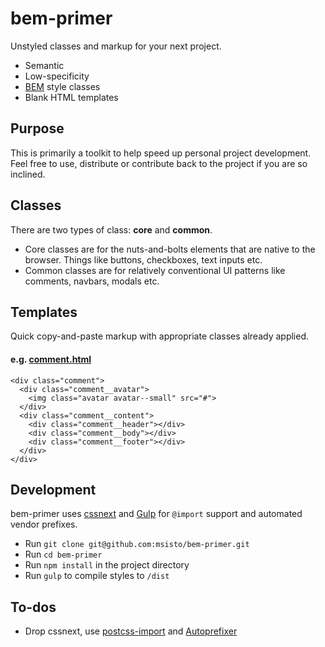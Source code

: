 # bem-primer
Unstyled classes and markup for your next project.

- Semantic
- Low-specificity
- [BEM](http://bem.info) style classes
- Blank HTML templates

## Purpose
This is primarily a toolkit to help speed up personal project development. Feel free to use, distribute or contribute back to the project if you are so inclined.

## Classes
There are two types of class: **core** and **common**.
- Core classes are for the nuts-and-bolts elements that are native to the browser. Things like buttons, checkboxes, text inputs etc.
- Common classes are for relatively conventional UI patterns like comments, navbars, modals etc.

## Templates
Quick copy-and-paste markup with appropriate classes already applied.

#### e.g. [comment.html](https://github.com/msisto/bem-primer/blob/master/templates/comment.html)
```
<div class="comment">
  <div class="comment__avatar">
    <img class="avatar avatar--small" src="#">
  </div>
  <div class="comment__content">
    <div class="comment__header"></div>
    <div class="comment__body"></div>
    <div class="comment__footer"></div>
  </div>
</div>
```

## Development
bem-primer uses [cssnext](http://cssnext.io/) and [Gulp](http://gulpjs.com/) for `@import` support and automated vendor prefixes.

- Run `git clone git@github.com:msisto/bem-primer.git`
- Run `cd bem-primer`
- Run `npm install` in the project directory
- Run `gulp` to compile styles to `/dist`

## To-dos
- Drop cssnext, use [postcss-import](https://github.com/postcss/postcss-import) and [Autoprefixer](https://www.npmjs.com/package/autoprefixer)
